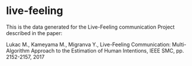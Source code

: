 # live-feeling
This is the data generated for the Live-Feeling communication Project described in the paper:

Lukac M., Kameyama M., Migranva Y., Live-Feeling Communication: Multi-Algorithm Approach to the Estimation of Human Intentions, IEEE SMC, pp. 2152-2157, 2017 

